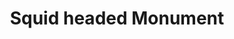 ---
pid: LS131
title: Squid headed Monument
location_transcription: In front of Nat Hist Mus.
zipcode: '19125'
outside_phl: 
neighborhood: Fishtown,Kensington
age: '7'
age_range: 6-13
instagram: 
image_file_name: LS_131.jpg
proposal_transcription: 
topic: Unknown
topic_summary: '0'
type: Other No Form
keywords_other: squid
credit: Evan
image_labels: 
twitter: 
facebook: 
permalink: "/monuments/ls131/"
layout: item-page
---
